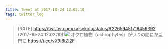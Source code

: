 ```yaml
---
title: Tweet at 2017-10-24 12:02:10
tags: twitter_log
---
```


> [!CITE] https://twitter.com/kaisekiriu/status/922659451718459392 (2017-10-24 12:02:10)
> ![](https://twitter.com/kaisekiriu/status/922659451718459392)
> オクロ植物（ochrophytes）がいつの間にか亜門に
> https://t.co/v79I6tZl2F
